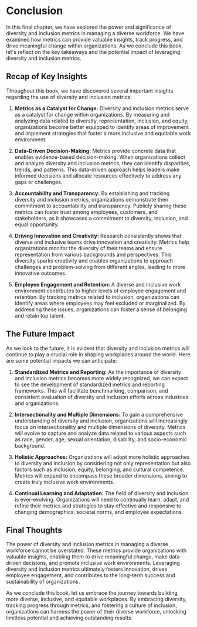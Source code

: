 # Conclusion

In this final chapter, we have explored the power and significance of diversity and inclusion metrics in managing a diverse workforce. We have examined how metrics can provide valuable insights, track progress, and drive meaningful change within organizations. As we conclude this book, let's reflect on the key takeaways and the potential impact of leveraging diversity and inclusion metrics.

## Recap of Key Insights

Throughout this book, we have discovered several important insights regarding the use of diversity and inclusion metrics:

1. **Metrics as a Catalyst for Change:** Diversity and inclusion metrics serve as a catalyst for change within organizations. By measuring and analyzing data related to diversity, representation, inclusion, and equity, organizations become better equipped to identify areas of improvement and implement strategies that foster a more inclusive and equitable work environment.
    
2. **Data-Driven Decision-Making:** Metrics provide concrete data that enables evidence-based decision-making. When organizations collect and analyze diversity and inclusion metrics, they can identify disparities, trends, and patterns. This data-driven approach helps leaders make informed decisions and allocate resources effectively to address any gaps or challenges.
    
3. **Accountability and Transparency:** By establishing and tracking diversity and inclusion metrics, organizations demonstrate their commitment to accountability and transparency. Publicly sharing these metrics can foster trust among employees, customers, and stakeholders, as it showcases a commitment to diversity, inclusion, and equal opportunity.
    
4. **Driving Innovation and Creativity:** Research consistently shows that diverse and inclusive teams drive innovation and creativity. Metrics help organizations monitor the diversity of their teams and ensure representation from various backgrounds and perspectives. This diversity sparks creativity and enables organizations to approach challenges and problem-solving from different angles, leading to more innovative outcomes.
    
5. **Employee Engagement and Retention:** A diverse and inclusive work environment contributes to higher levels of employee engagement and retention. By tracking metrics related to inclusion, organizations can identify areas where employees may feel excluded or marginalized. By addressing these issues, organizations can foster a sense of belonging and retain top talent.
    

## The Future Impact

As we look to the future, it is evident that diversity and inclusion metrics will continue to play a crucial role in shaping workplaces around the world. Here are some potential impacts we can anticipate:

1. **Standardized Metrics and Reporting:** As the importance of diversity and inclusion metrics becomes more widely recognized, we can expect to see the development of standardized metrics and reporting frameworks. This will facilitate benchmarking, comparison, and consistent evaluation of diversity and inclusion efforts across industries and organizations.
    
2. **Intersectionality and Multiple Dimensions:** To gain a comprehensive understanding of diversity and inclusion, organizations will increasingly focus on intersectionality and multiple dimensions of diversity. Metrics will evolve to capture and analyze data related to various aspects such as race, gender, age, sexual orientation, disability, and socio-economic background.
    
3. **Holistic Approaches:** Organizations will adopt more holistic approaches to diversity and inclusion by considering not only representation but also factors such as inclusion, equity, belonging, and cultural competence. Metrics will expand to encompass these broader dimensions, aiming to create truly inclusive work environments.
    
4. **Continual Learning and Adaptation:** The field of diversity and inclusion is ever-evolving. Organizations will need to continually learn, adapt, and refine their metrics and strategies to stay effective and responsive to changing demographics, societal norms, and employee expectations.
    

## Final Thoughts

The power of diversity and inclusion metrics in managing a diverse workforce cannot be overstated. These metrics provide organizations with valuable insights, enabling them to drive meaningful change, make data-driven decisions, and promote inclusive work environments. Leveraging diversity and inclusion metrics ultimately fosters innovation, drives employee engagement, and contributes to the long-term success and sustainability of organizations.

As we conclude this book, let us embrace the journey towards building more diverse, inclusive, and equitable workplaces. By embracing diversity, tracking progress through metrics, and fostering a culture of inclusion, organizations can harness the power of their diverse workforce, unlocking limitless potential and achieving outstanding results.
